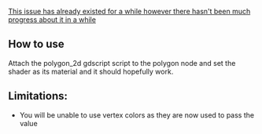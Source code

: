 [This issue has already existed for a while however there hasn't been much progress about it in a while](https://github.com/godotengine/godot/issues/79043)
## How to use
Attach the polygon_2d gdscript script to the polygon node and set the shader as its material and it should hopefully work.

## Limitations:
- You will be unable to use vertex colors as they are now used to pass the value
